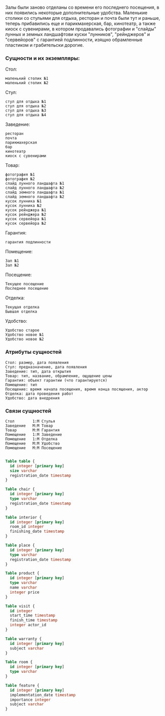 Залы были заново отделаны со времени его последнего посещения, в них появились некоторые дополнительные удобства.
Маленькие столики со стульями для отдыха, ресторан и почта были тут и раньше, теперь прибавились еще и
парикмахерская, бар, кинотеатр, а также киоск с сувенирами, в котором продавались фотографии и "слайды"
лунных и земных ландшафтови куски "лунников", "рейнджеров" и "сервейоров" с гарантией подлинности,
изящно обрамленные пластиком и грабительски дорогие.

### Сущности и их экземпляры:

Стол:

    маленький столик №1
    маленький столик №2

Стул:

    стул для отдыха №1
    стул для отдыха №2
    стул для отдыха №3
    стул для отдыха №4

Заведение:

    ресторан
    почта
    парикмахерская
    бар
    кинотеатр
    киоск с сувенирами

Товар:

    фотография №1
    фотография №2
    слайд лунного ландшафта №1
    слайд лунного ландшафта №2
    слайд земного ландшафта №1
    слайд земного ландшафта №2
    кусок лунника №1
    кусок лунника №2
    кусок рейнджера №1
    кусок рейнджера №2
    кусок сервейора №1
    кусок сервейора №2

Гарантия:

    гарантия подлинности

Помещение:

    Зал №1
    Зал №2

Посещение:

    Текущее посещение
    Последнее посещение

Отделка:

    Текущая отделка
    Бывшая отделка

Удобство:

    Удобство старое
    Удобство новое №1
    Удобство новое №2


### Атрибуты сущностей

    Стол: размер, дата появления 
    Стул: предназначение, дата появления
    Заведение: тип, дата открытия
    Товар: тип, название, обрамление, ощущение цены
    Гарантия: объект гарантии (что гарантируется)
    Помещение: тип
    Посещение: время начала посещения, время конца посящения, актор
    Отделка: дата проведения работ
    Удобство: дата внедрения

### Связи сущностей

    Стол        1:М Стулья
    Заведение   М:М Товар
    Товар       М:М Гарантия
    Помещение   1:М Заведение
    Помещение   1:М Отделка
    Помещение   М:М Удобство
    Помещение   М:М Посещение
   



 
```sql

Table table {
  id integer [primary key]
  size varchar
  registration_date timestamp
}

Table chair {
  id integer [primary key]
  type varchar
  registration_date timestamp
}

Table interior {
  id integer [primary key]
  room_id integer
  finishing_date timestamp
}

Table place {
  id integer [primary key]
  type varchar
  registration_date timestamp
}

Table product {
  id integer [primary key]
  type varchar
  name varchar
  integer price
}

Table visit {
  id integer
  start_time timestamp
  finish_time timestamp
  integer actor_id
}

Table warranty {
  id integer [primary key]
  subject varchar
}

Table room {
  id integer [primary key]
  type varchar
}

Table feature {
  id integer [primary key]
  implementation_date timestamp
  importance integer
  subject varchar
}
```
